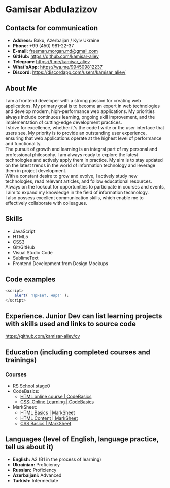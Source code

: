 # Gamisar Abdulazizov

## Contacts for communication

* **Address:** Baku, Azerbaijan / Kyiv Ukraine
* **Phone:** +99 (450) 981-22-37
* **E-mail:** <freeman.morgan.md@gmail.com>
* **GitHub:** <https://github.com/kamisar-aliev>
* **Telegram:** <https://t.me/kamisar_aliev>
* **What'sApp:** <https://wa.me/994509812237>
* **Discord:** <https://discordapp.com/users/kamisar_aliev/>

## About Me

I am a frontend developer with a strong passion for creating web applications. My primary goal is to become an expert in web technologies and develop modern, high-performance web applications. My priorities always include continuous learning, ongoing skill improvement, and the implementation of cutting-edge development practices.  
I strive for excellence, whether it's the code I write or the user interface that users see. My priority is to provide an outstanding user experience, ensuring that web applications operate at the highest level of performance and functionality.  
The pursuit of growth and learning is an integral part of my personal and professional philosophy. I am always ready to explore the latest technologies and actively apply them in practice. My aim is to stay updated on the latest trends in the world of information technology and leverage them in project development.  
With a constant desire to grow and evolve, I actively study new technologies, read relevant articles, and follow educational resources. Always on the lookout for opportunities to participate in courses and events, I aim to expand my knowledge in the field of information technology.  
I also possess excellent communication skills, which enable me to effectively collaborate with colleagues.

## Skills

* JavaScript
* HTML5
* CSS3
* Git/GitHub
* Visual Studio Code
* SublimeText
* Frontend Development from Design Mockups

## Code examples

```javascript
<script>
    alert( 'Привет, мир!' );
</script>
```

## Experience. Junior Dev can list learning projects with skills used and links to source code

<https://github.com/kamisar-aliev/cv>

## Education (including completed courses and trainings)

### Courses

* [RS School stage0](https://rs.school/)
* CodeBasics:
  * [HTML online course \| CodeBasics](https://code-basics.com/languages/html)
  * [CSS: Online Learning \| CodeBasics](https://code-basics.com/languages/css)
* MarkSheet:
  * [HTML Basics \| MarkSheet](https://marksheet.io/html-basics.html)
  * [HTML Content \| MarkSheet](https://marksheet.io/html-content.html)
  * [CSS Basics \| MarkSheet](https://marksheet.io/css-basics.html)

## Languages (level of English, language practice, tell us about it)

* **English:** A2 (B1 in the process of learning)
* **Ukrainian:** Proficiency
* **Russian:** Proficiency
* **Azerbaijani:** Advanced
* **Turkish:** Intermediate
